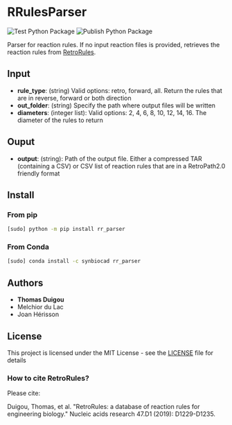 # RRulesParser

![Test Python Package](https://github.com/brsynth/RRulesParser2/workflows/Test%20Python%20Package/badge.svg) ![Publish Python Package](https://github.com/brsynth/RRulesParser2/workflows/Publish%20Python%20Package/badge.svg)

Parser for reaction rules. If no input reaction files is provided, retrieves the reaction rules from [RetroRules](https://retrorules.org/).

## Input

* **rule_type**: (string) Valid options: retro, forward, all. Return the rules that are in reverse, forward or both direction
* **out_folder**: (string) Specify the path where output files will be written
* **diameters**: (integer list): Valid options: 2, 4, 6, 8, 10, 12, 14, 16. The diameter of the rules to return

## Ouput

* **output**: (string): Path of the output file. Either a compressed TAR (containing a CSV) or CSV list of reaction rules that are in a RetroPath2.0 friendly format


## Install
### From pip
```sh
[sudo] python -m pip install rr_parser
```
### From Conda
```sh
[sudo] conda install -c synbiocad rr_parser
```


## Authors

* **Thomas Duigou**
* Melchior du Lac
* Joan Hérisson

## License

This project is licensed under the MIT License - see the [LICENSE](LICENSE) file for details

### How to cite RetroRules?
Please cite:

Duigou, Thomas, et al. "RetroRules: a database of reaction rules for engineering biology." Nucleic acids research 47.D1 (2019): D1229-D1235.
